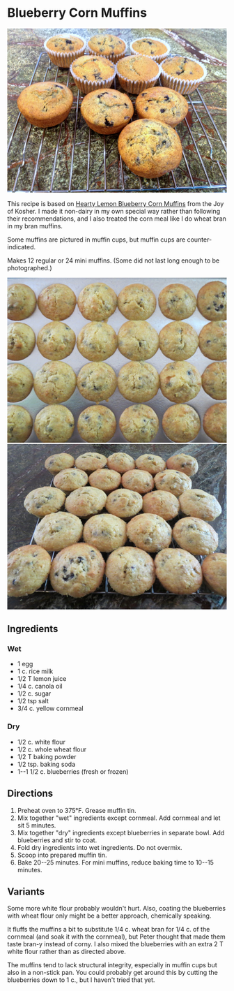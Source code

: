 # Blueberry Corn Muffins

![blueberry corn muffins](../images/blue_muffins.png)

This recipe is based on [Hearty Lemon Blueberry Corn Muffins](http://www.joyofkosher.com/recipes/hearty-lemon-blueberry-corn-muffins/) from the Joy of Kosher.  I made it non-dairy in my own special way rather than following their recommendations, and I also treated the corn meal like I do wheat bran in my bran muffins.

Some muffins are pictured in muffin cups, but muffin cups are counter-indicated.

Makes 12 regular or 24 mini muffins.  (Some did not last long enough to be photographed.)

![blueberry corn mini-muffins in pan](../images/blueberry_mini_muffins_1.png)
![blueberry corn mini-muffins](../images/blueberry_mini_muffins_2.png)


## Ingredients

### Wet

* 1 egg
* 1 c. rice milk
* 1/2 T lemon juice
* 1/4 c. canola oil
* 1/2 c. sugar
* 1/2 tsp salt
* 3/4 c. yellow cornmeal

### Dry

* 1/2 c. white flour
* 1/2 c. whole wheat flour
* 1/2 T baking powder
* 1/2 tsp. baking soda
* 1--1 1/2 c. blueberries (fresh or frozen)


## Directions

1. Preheat oven to 375°F.  Grease muffin tin.
2. Mix together "wet" ingredients except cornmeal.  Add cornmeal and let sit 5 minutes.
3. Mix together "dry" ingredients except blueberries in separate bowl. Add blueberries and stir to coat.
4. Fold dry ingredients into wet ingredients.  Do not overmix.
5. Scoop into prepared muffin tin.
6. Bake 20--25 minutes.  For mini muffins, reduce baking time to 10--15 minutes.

## Variants

Some more white flour probably wouldn't hurt.  Also, coating the blueberries with wheat flour only might be a better approach, chemically speaking.

It fluffs the muffins a bit to substitute 1/4 c. wheat bran for 1/4 c. of the cornmeal (and soak it with the cornmeal), but Peter thought that made them taste bran-y instead of corny.  I also mixed the blueberries with an extra 2 T white flour rather than as directed above.

The muffins tend to lack structural integrity, especially in muffin cups but also in a non-stick pan.  You could probably get around this by cutting the blueberries down to 1 c., but I haven't tried that yet.
